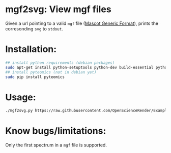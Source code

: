 # mgf2svg: View mgf files

Given a url pointing to a valid `mgf` file ([Mascot Generic Format](http://en.wikipedia.org/wiki/Mascot_%28software%29)), prints the corresonding `svg` to `stdout`. 

# Installation: 

```bash
## install python requirements (debian packages)
sudo apt-get install python-setuptools python-dev build-essential python-tk python-matplotlib
## install pyteomics (not in debian yet)
sudo pip install pyteomics
```

# Usage:

```bash
./mgf2svg.py https://raw.githubusercontent.com/OpenScienceRender/ExampleData/master/test.mgf > output.svg
```

# Know bugs/limitations:

Only the first spectrum in a `mgf` file is supported.
